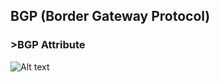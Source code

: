 ## BGP (Border Gateway Protocol)

### >BGP Attribute

![Alt text](../Networking/Routing/BGP/border-gateway-protocol6.png)
